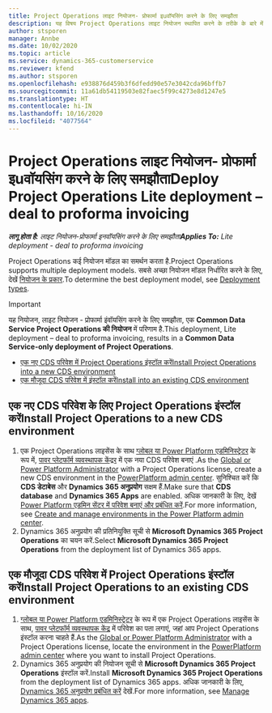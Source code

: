 ```yaml
---
title: Project Operations लाइट नियोजन- प्रोफार्मा इuवॉयसिंग करने के लिए समझौता
description: यह विषय Project Operations लाइट नियोजन स्थापित करने के तरीके के बारे में जानकारी प्रदान करता है - प्रोफार्मा इuवॉयसिंग करने के लिए समझौता.
author: stsporen
manager: Annbe
ms.date: 10/02/2020
ms.topic: article
ms.service: dynamics-365-customerservice
ms.reviewer: kfend
ms.author: stsporen
ms.openlocfilehash: e938876d459b3f6dfedd90e57e3042cda96bffb7
ms.sourcegitcommit: 11a61db54119503e82faec5f99c4273e8d1247e5
ms.translationtype: HT
ms.contentlocale: hi-IN
ms.lasthandoff: 10/16/2020
ms.locfileid: "4077564"
---
```

# <a name="deploy-project-operations-lite-deployment--deal-to-proforma-invoicing"></a><span data-ttu-id="bca4a-103">Project Operations लाइट नियोजन- प्रोफार्मा इuवॉयसिंग करने के लिए समझौता</span><span class="sxs-lookup"><span data-stu-id="bca4a-103">Deploy Project Operations Lite deployment – deal to proforma invoicing</span></span>

<span data-ttu-id="bca4a-104">_**लागू होता है:** लाइट नियोजन-प्रोफार्मा इनवॉयसिंग करने के लिए समझौता_</span><span class="sxs-lookup"><span data-stu-id="bca4a-104">_**Applies To:** Lite deployment - deal to proforma invoicing_</span></span>

<span data-ttu-id="bca4a-105">Project Operations कई नियोजन मॉडल का समर्थन करता है.</span><span class="sxs-lookup"><span data-stu-id="bca4a-105">Project Operations supports multiple deployment models.</span></span> <span data-ttu-id="bca4a-106">सबसे अच्छा नियोजन मॉडल निर्धारित करने के लिए, देखें [नियोजन के प्रकार](determine-deployment-type.md).</span><span class="sxs-lookup"><span data-stu-id="bca4a-106">To determine the best deployment model, see [Deployment types](determine-deployment-type.md).</span></span>


> [!IMPORTANT]
> <span data-ttu-id="bca4a-107">यह नियोजन, लाइट नियोजन - प्रोफार्मा इंवॉयसिंग करने के लिए समझौता, एक **Common Data Service Project Operations की नियोजन** में परिणाम है.</span><span class="sxs-lookup"><span data-stu-id="bca4a-107">This deployment, Lite deployment – deal to proforma invoicing, results in a **Common Data Service-only deployment of Project Operations**.</span></span>

- [<span data-ttu-id="bca4a-108">एक नए CDS परिवेश में Project Operations इंस्टॉल करें</span><span class="sxs-lookup"><span data-stu-id="bca4a-108">Install Project Operations into a new CDS environment</span></span>](#new)
- [<span data-ttu-id="bca4a-109">एक मौजूदा CDS परिवेश में इंस्टॉल करें</span><span class="sxs-lookup"><span data-stu-id="bca4a-109">Install into an existing CDS environment</span></span>](#existing)



## <a name="install-project-operations-to-a-new-cds-environment"></a><a name="new"></a><span data-ttu-id="bca4a-110">एक नए CDS परिवेश के लिए Project Operations इंस्टॉल करें</span><span class="sxs-lookup"><span data-stu-id="bca4a-110">Install Project Operations to a new CDS environment</span></span>

1. <span data-ttu-id="bca4a-111">एक Project Operations लाइसेंस के साथ [ग्लोबल या Power Platform एडमिनिस्ट्रेटर](https://docs.microsoft.com/power-platform/admin/global-service-administrators-can-administer-without-license) के रूप में, [पावर प्लेटफॉर्म व्यवस्थापक केंद्रर](https://admin.powerplatform.com) में एक नया CDS परिवेश बनाएं .</span><span class="sxs-lookup"><span data-stu-id="bca4a-111">As the [Global or Power Platform Administrator](https://docs.microsoft.com/power-platform/admin/global-service-administrators-can-administer-without-license) with a Project Operations license, create a new CDS environment in the [PowerPlatform admin center](https://admin.powerplatform.com).</span></span> <span data-ttu-id="bca4a-112">सुनिश्चित करें कि **CDS डेटाबेस** और **Dynamics 365 अनुप्रयोग** सक्षम हैं.</span><span class="sxs-lookup"><span data-stu-id="bca4a-112">Make sure that **CDS database** and **Dynamics 365 Apps** are enabled.</span></span> <span data-ttu-id="bca4a-113">अधिक जानकारी के लिए, देखें [Power Platform एडमिन सेंटर में परिवेश बनाएं और प्रबंधित करें](https://docs.microsoft.com/power-platform/admin/create-environment#create-an-environment-in-the-power-platform-admin-center).</span><span class="sxs-lookup"><span data-stu-id="bca4a-113">For more information, see [Create and manage environments in the Power Platform admin center](https://docs.microsoft.com/power-platform/admin/create-environment#create-an-environment-in-the-power-platform-admin-center).</span></span>
2. <span data-ttu-id="bca4a-114">Dynamics 365 अनुप्रयोग की प्रतिनियुक्ति सूची से **Microsoft Dynamics 365 Project Operations** का चयन करें.</span><span class="sxs-lookup"><span data-stu-id="bca4a-114">Select **Microsoft Dynamics 365 Project Operations** from the deployment list of Dynamics 365 apps.</span></span>


## <a name="install-project-operations-to-an-existing-cds-environment"></a><a name="existing"></a><span data-ttu-id="bca4a-115">एक मौजूदा CDS परिवेश में Project Operations इंस्टॉल करें</span><span class="sxs-lookup"><span data-stu-id="bca4a-115">Install Project Operations to an existing CDS environment</span></span>

1. <span data-ttu-id="bca4a-116">[ग्लोबल या Power Platform एडमिनिस्ट्रेटर](https://docs.microsoft.com/power-platform/admin/global-service-administrators-can-administer-without-license) के रूप में एक Project Operations लाइसेंस के साथ, [पावर प्लेटफॉर्म व्यवस्थापक केंद्र](https://admin.powerplatform.com) में परिवेश का पता लगाएं, जहां आप Project Operations इंस्टॉल करना चाहते हैं.</span><span class="sxs-lookup"><span data-stu-id="bca4a-116">As the [Global or Power Platform Administrator](https://docs.microsoft.com/power-platform/admin/global-service-administrators-can-administer-without-license) with a Project Operations license, locate the environment in the [PowerPlatform admin center](https://admin.powerplatform.com) where you want to install Project Operations.</span></span>
2. <span data-ttu-id="bca4a-117">Dynamics 365 अनुप्रयोग की नियोजन सूची से **Microsoft Dynamics 365 Project Operations** इंस्टॉल करें.</span><span class="sxs-lookup"><span data-stu-id="bca4a-117">Install **Microsoft Dynamics 365 Project Operations** from the deployment list of Dynamics 365 apps.</span></span> <span data-ttu-id="bca4a-118">अधिक जानकारी के लिए, [Dynamics 365 अनुप्रयोग प्रबंधित करें](https://docs.microsoft.com/power-platform/admin/manage-apps) देखें.</span><span class="sxs-lookup"><span data-stu-id="bca4a-118">For more information, see [Manage Dynamics 365 apps](https://docs.microsoft.com/power-platform/admin/manage-apps).</span></span>


